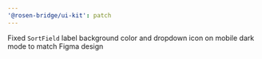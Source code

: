 ```yaml
---
'@rosen-bridge/ui-kit': patch
---
```


Fixed `SortField` label background color and dropdown icon on mobile dark mode to match Figma design
